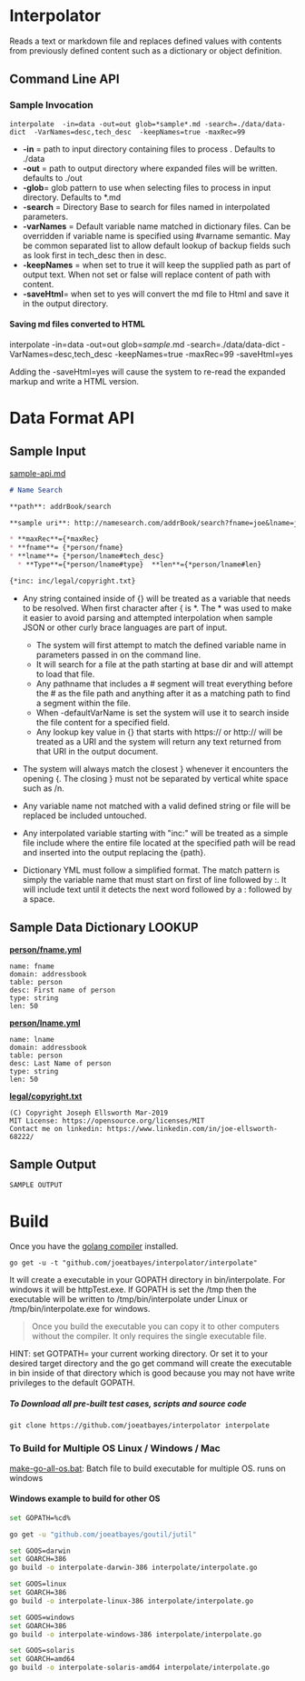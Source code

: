 # Interpolator

Reads a text or markdown file and replaces defined values with contents from previously defined content such as a dictionary or object definition.   

## Command Line API

### Sample Invocation

```
interpolate  -in=data -out=out glob=*sample*.md -search=./data/data-dict  -VarNames=desc,tech_desc  -keepNames=true -maxRec=99
```

* **-in** = path to input directory containing files to process .  Defaults to ./data
* **-out** = path to output directory where expanded files will be written.   defaults to ./out
* **-glob**= glob pattern to use when selecting files to process in input directory.  Defaults to *.md
* **-search** = Directory Base to search for files named in interpolated parameters.
* **-varNames** = Default variable name  matched in dictionary files.  Can be overridden if variable name is specified using #varname semantic.    May be common separated list to allow default lookup of backup fields such as look first in tech_desc then in desc.
* **-keepNames** = when set to true it will keep the supplied path as part of output text.   When not set or false will replace content of path with content.
* **-saveHtml**= when set to yes will convert the md file to Html and save it in the output directory. 



#### Saving md files converted to HTML

interpolate  -in=data -out=out glob=*sample*.md -search=./data/data-dict  -VarNames=desc,tech_desc  -keepNames=true -maxRec=99 -saveHtml=yes

Adding the -saveHtml=yes will cause the system to re-read the expanded markup and write a HTML version. 



# Data Format API

## Sample Input

[sample-api.md](data/sample-api.md)

```markdown
# Name Search

**path**: addrBook/search

**sample uri**: http://namesearch.com/addrBook/search?fname=joe&lname=jackson&maxRec=389

* **maxRec**={*maxRec}
* **fname**= {*person/fname}
* **lname**= {*person/lname#tech_desc}
  * **Type**={*person/lname#type}  **len**={*person/lname#len}

{*inc: inc/legal/copyright.txt}
```

* Any string contained inside of {} will be treated as a variable that needs to be resolved.  When first character after { is *.    The * was used to make it easier to avoid parsing and attempted interpolation when sample JSON or other curly brace languages are part of input. 

  * The system will first attempt to match the defined variable name in parameters passed in on the command line.     
  * It will search for a file at the path starting at base dir and will attempt to load that file. 
  * Any pathname that includes a # segment will treat everything before the # as the file path and anything after it as a matching path to find a segment within the file.
  * When -defaultVarName is set the system will use it to search inside the file content for a specified field.     
  * Any lookup key value in {} that starts with https:// or http:// will be treated as a URI and the system will return any text returned from that URI in the output document. 

* The system will always match the closest } whenever it encounters the opening {.  The closing } must not be separated by vertical white space such as /n.

* Any variable name not matched with a valid defined string or file will be replaced be included untouched.

* Any interpolated variable starting with "inc:" will be treated as a simple file include where the entire file located at the specified path will be read and inserted into the output replacing the {path}. 

* Dictionary YML must follow a simplified format.  The match pattern is simply the variable name that must start on first of line followed by :.   It will include text until it detects the next word followed by a : followed by a space.

  



## Sample Data Dictionary LOOKUP

**[person/fname.yml](data/data-dict/person/fname.yml)**

```
name: fname
domain: addressbook
table: person
desc: First name of person
type: string
len: 50
```

**[person/lname.yml](data/data-dict/person/lname.yml)**

```
name: lname
domain: addressbook
table: person
desc: Last Name of person
type: string
len: 50
```

**[legal/copyright.txt](data/data-dict/share/legal/copyright.txt)**

```
(C) Copyright Joseph Ellsworth Mar-2019
MIT License: https://opensource.org/licenses/MIT
Contact me on linkedin: https://www.linkedin.com/in/joe-ellsworth-68222/
```

## Sample Output

```
SAMPLE OUTPUT
```



# Build

Once you have the  [golang compiler](https://golang.org/dl/) installed.    

```
go get -u -t "github.com/joeatbayes/interpolator/interpolate"
```

It will create a executable in your GOPATH directory in bin/interpolate.  For windows it will be httpTest.exe.  If GOPATH is set the /tmp then the executable will be written to /tmp/bin/interpolate under Linux or /tmp/bin/interpolate.exe for windows. 

> Once you build the executable you can copy it to other computers without the compiler.   It only requires the single executable file.

HINT: set GOTPATH= your current working directory.  Or set it to your desired target directory and the go get command will create the executable in bin inside of that directory which is good because you may not have write privileges to the default GOPATH.

##### To Download all pre-built test cases, scripts and source code

```
git clone https://github.com/joeatbayes/interpolator interpolate
```

### To Build for Multiple OS Linux / Windows / Mac 

[make-go-all-os.bat](make-go-all-os.bat): Batch file to build executable for multiple OS.  runs on windows 

#### Windows example to build for other OS 

```bash
set GOPATH=%cd%

go get -u "github.com/joeatbayes/goutil/jutil"

set GOOS=darwin
set GOARCH=386
go build -o interpolate-darwin-386 interpolate/interpolate.go 

set GOOS=linux
set GOARCH=386
go build -o interpolate-linux-386 interpolate/interpolate.go 

set GOOS=windows
set GOARCH=386
go build -o interpolate-windows-386 interpolate/interpolate.go 

set GOOS=solaris
set GOARCH=amd64
go build -o interpolate-solaris-amd64 interpolate/interpolate.go 

```



